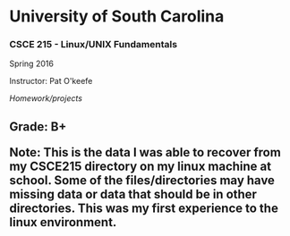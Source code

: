<h1> University of South Carolina </h1>

<h3> CSCE 215 - Linux/UNIX Fundamentals </h3>

  Spring 2016

  Instructor: Pat O'keefe

<i> Homework/projects </i>
<h2> Grade: B+
  
  Note:  This is the data I was able to recover from my CSCE215 directory on my linux machine at school.  Some of the files/directories may have missing data or data that should be in other directories.  This was my first experience to the linux environment.

